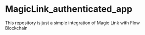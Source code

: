 # MagicLink_authenticated_app
This repository is just a simple integration of Magic Link with Flow Blockchain 
